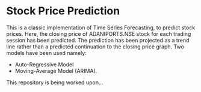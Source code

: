 # Stock Price Prediction

This is a classic implementation of Time Series Forecasting, to predict stock prices.
Here, the closing price of ADANIPORTS.NSE stock for each trading session has been predicted.
The  prediction has been projected as a trend line rather than a predicted continuation to the closing price graph.
Two models have been used namely:
 - Auto-Regressive Model
 - Moving-Average Model (ARIMA).

This repository is being worked upon...
